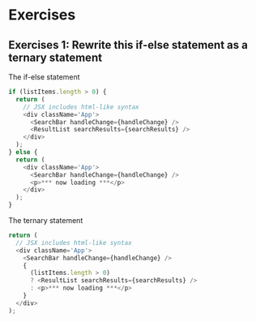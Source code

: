 # Exercises

## Exercises 1: Rewrite this if-else statement as a ternary statement

The if-else statement

  ```js
  if (listItems.length > 0) {
    return (
      // JSX includes html-like syntax
      <div className='App'>
        <SearchBar handleChange={handleChange} />
        <ResultList searchResults={searchResults} />
      </div>
    );
  } else {
    return (
      <div className='App'>
        <SearchBar handleChange={handleChange} />
        <p>*** now loading ***</p>
      </div>
    );
  }
  ```

The ternary statement

  ```js
  return (
    // JSX includes html-like syntax
    <div className='App'>
      <SearchBar handleChange={handleChange} />
      {
        (listItems.length > 0)
        ? <ResultList searchResults={searchResults} />
        : <p>*** now loading ***</p>
      }
    </div>
  );
  ```
